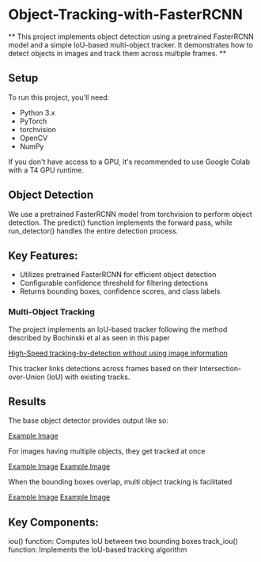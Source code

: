 # Object-Tracking-with-FasterRCNN
**
This project implements object detection using a pretrained FasterRCNN model and a simple IoU-based multi-object tracker. It demonstrates how to detect objects in images and track them across multiple frames.
**

## Setup

To run this project, you'll need:
- Python 3.x
- PyTorch
- torchvision
- OpenCV
- NumPy

If you don't have access to a GPU, it's recommended to use Google Colab with a T4 GPU runtime.

## Object Detection
We use a pretrained FasterRCNN model from torchvision to perform object detection. The predict() function implements the forward pass, while run_detector() handles the entire detection process.

## Key Features:
- Utilizes pretrained FasterRCNN for efficient object detection
- Configurable confidence threshold for filtering detections
- Returns bounding boxes, confidence scores, and class labels
### Multi-Object Tracking
The project implements an IoU-based tracker following the method described by Bochinski et al as seen in this paper

[High-Speed tracking-by-detection without using image information](https://ieeexplore.ieee.org/document/8078516)


This tracker links detections across frames based on their Intersection-over-Union (IoU) with existing tracks.

## Results
The base object detector provides output like so:

[Example Image](images/multicar.png)

For images having multiple objects, they get tracked at once

[Example Image](images/car_p_1.png) [Example Image](images/car_p_2.png) 

When the bounding boxes overlap, multi object tracking is facilitated

[Example Image](images/multi_1.png) [Example Image](images/multi_2.png)

## Key Components:
iou() function: Computes IoU between two bounding boxes
track_iou() function: Implements the IoU-based tracking algorithm
